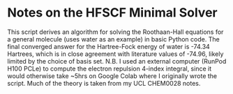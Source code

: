 # Notes on the HFSCF Minimal Solver
This script derives an algorithm for solving the Roothaan-Hall equations for a general molecule (uses water as an example) 
in basic Python code. The final converged answer for the Hartree-Fock energy of water is -74.34 Hartrees, which is in close 
agreement with literature values of -74.96, likely limited by the choice of basis set. N.B. I used an external computer 
(RunPod H100 PCLe) to compute the electron repulsion 4-index integral, since it would otherwise take ~5hrs on Google Colab 
where I originally wrote the script. Much of the theory is taken from my UCL CHEM0028 notes.
